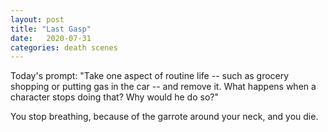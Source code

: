 ```yaml
---
layout: post
title: "Last Gasp"
date:   2020-07-31
categories: death scenes
---
```

Today's prompt: "Take one aspect of routine life -- such as grocery shopping or putting gas in the car -- and remove it. What happens when a character stops doing that? Why would he do so?"

You stop breathing, because of the garrote around your neck, and you die.
